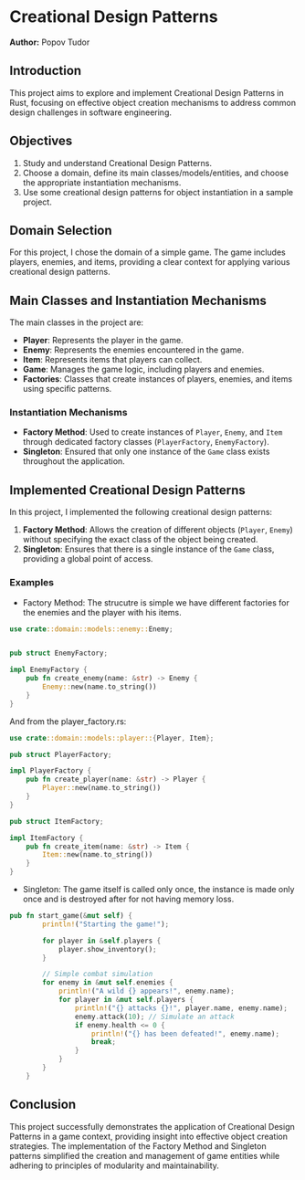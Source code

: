 # Creational Design Patterns

**Author:** Popov Tudor

## Introduction

This project aims to explore and implement Creational Design Patterns in Rust, focusing on effective object creation mechanisms to address common design challenges in software engineering.

## Objectives

1. Study and understand Creational Design Patterns.
2. Choose a domain, define its main classes/models/entities, and choose the appropriate instantiation mechanisms.
3. Use some creational design patterns for object instantiation in a sample project.

## Domain Selection

For this project, I chose the domain of a simple game. The game includes players, enemies, and items, providing a clear context for applying various creational design patterns.

## Main Classes and Instantiation Mechanisms

The main classes in the project are:

- **Player**: Represents the player in the game.
- **Enemy**: Represents the enemies encountered in the game.
- **Item**: Represents items that players can collect.
- **Game**: Manages the game logic, including players and enemies.
- **Factories**: Classes that create instances of players, enemies, and items using specific patterns.

### Instantiation Mechanisms

- **Factory Method**: Used to create instances of `Player`, `Enemy`, and `Item` through dedicated factory classes (`PlayerFactory`, `EnemyFactory`).
- **Singleton**: Ensured that only one instance of the `Game` class exists throughout the application.

## Implemented Creational Design Patterns

In this project, I implemented the following creational design patterns:

1. **Factory Method**: Allows the creation of different objects (`Player`, `Enemy`) without specifying the exact class of the object being created.
2. **Singleton**: Ensures that there is a single instance of the `Game` class, providing a global point of access.

### Examples

- Factory Method: The strucutre is simple we have different factories for the enemies and the player with his items.

```rust
use crate::domain::models::enemy::Enemy;


pub struct EnemyFactory;

impl EnemyFactory {
    pub fn create_enemy(name: &str) -> Enemy {
        Enemy::new(name.to_string())
    }
}
```

And from the player_factory.rs:

```rust
use crate::domain::models::player::{Player, Item};

pub struct PlayerFactory;

impl PlayerFactory {
    pub fn create_player(name: &str) -> Player {
        Player::new(name.to_string())
    }
}

pub struct ItemFactory;

impl ItemFactory {
    pub fn create_item(name: &str) -> Item {
        Item::new(name.to_string())
    }
}
```

- Singleton: The game itself is called only once, the instance is made only once and is destroyed after for not having memory loss.

```rust
pub fn start_game(&mut self) {
        println!("Starting the game!");

        for player in &self.players {
            player.show_inventory();
        }

        // Simple combat simulation
        for enemy in &mut self.enemies {
            println!("A wild {} appears!", enemy.name);
            for player in &mut self.players {
                println!("{} attacks {}!", player.name, enemy.name);
                enemy.attack(10); // Simulate an attack
                if enemy.health <= 0 {
                    println!("{} has been defeated!", enemy.name);
                    break;
                }
            }
        }
    }
```

## Conclusion

This project successfully demonstrates the application of Creational Design Patterns in a game context, providing insight into effective object creation strategies. The implementation of the Factory Method and Singleton patterns simplified the creation and management of game entities while adhering to principles of modularity and maintainability.
